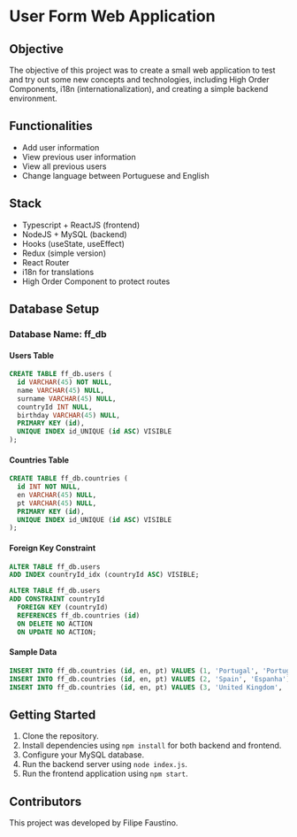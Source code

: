 # User Form Web Application

## Objective
The objective of this project was to create a small web application to test and try out some new concepts and technologies, including High Order Components, i18n (internationalization), and creating a simple backend environment.

## Functionalities
- Add user information
- View previous user information
- View all previous users
- Change language between Portuguese and English

## Stack
- Typescript + ReactJS (frontend)
- NodeJS + MySQL (backend)
- Hooks (useState, useEffect)
- Redux (simple version)
- React Router
- i18n for translations
- High Order Component to protect routes

## Database Setup
### Database Name: ff_db

#### Users Table
```sql
CREATE TABLE ff_db.users (
  id VARCHAR(45) NOT NULL,
  name VARCHAR(45) NULL,
  surname VARCHAR(45) NULL,
  countryId INT NULL,
  birthday VARCHAR(45) NULL,
  PRIMARY KEY (id),
  UNIQUE INDEX id_UNIQUE (id ASC) VISIBLE
);
```
#### Countries Table
```sql
CREATE TABLE ff_db.countries (
  id INT NOT NULL,
  en VARCHAR(45) NULL,
  pt VARCHAR(45) NULL,
  PRIMARY KEY (id),
  UNIQUE INDEX id_UNIQUE (id ASC) VISIBLE
);
```
#### Foreign Key Constraint
```sql
ALTER TABLE ff_db.users 
ADD INDEX countryId_idx (countryId ASC) VISIBLE;

ALTER TABLE ff_db.users 
ADD CONSTRAINT countryId
  FOREIGN KEY (countryId)
  REFERENCES ff_db.countries (id)
  ON DELETE NO ACTION
  ON UPDATE NO ACTION;
```
#### Sample Data
```sql
INSERT INTO ff_db.countries (id, en, pt) VALUES (1, 'Portugal', 'Portugal');
INSERT INTO ff_db.countries (id, en, pt) VALUES (2, 'Spain', 'Espanha');
INSERT INTO ff_db.countries (id, en, pt) VALUES (3, 'United Kingdom', 'Reino Unido');
```

## Getting Started
1. Clone the repository.
2. Install dependencies using `npm install` for both backend and frontend.
3. Configure your MySQL database.
4. Run the backend server using `node index.js`.
5. Run the frontend application using `npm start`.

## Contributors

This project was developed by Filipe Faustino.
